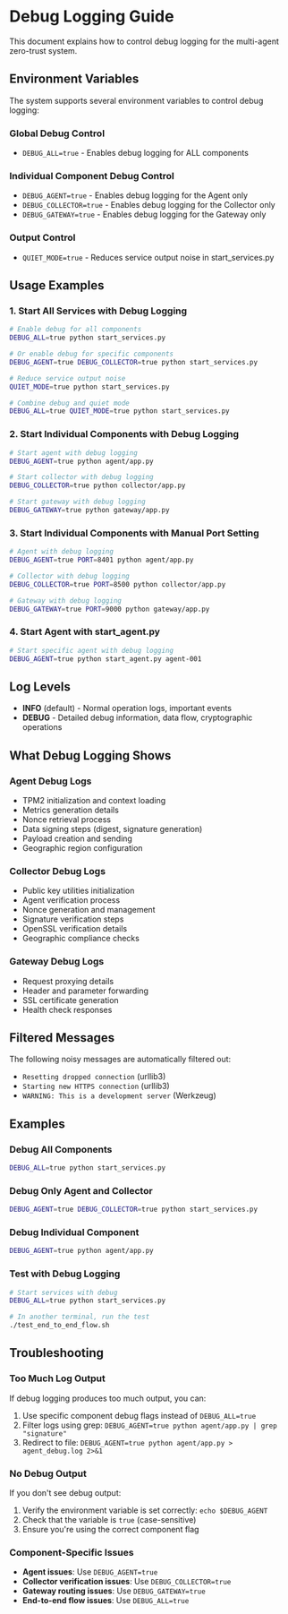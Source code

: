 # Debug Logging Guide

This document explains how to control debug logging for the multi-agent zero-trust system.

## Environment Variables

The system supports several environment variables to control debug logging:

### Global Debug Control
- `DEBUG_ALL=true` - Enables debug logging for ALL components

### Individual Component Debug Control
- `DEBUG_AGENT=true` - Enables debug logging for the Agent only
- `DEBUG_COLLECTOR=true` - Enables debug logging for the Collector only  
- `DEBUG_GATEWAY=true` - Enables debug logging for the Gateway only

### Output Control
- `QUIET_MODE=true` - Reduces service output noise in start_services.py

## Usage Examples

### 1. Start All Services with Debug Logging

```bash
# Enable debug for all components
DEBUG_ALL=true python start_services.py

# Or enable debug for specific components
DEBUG_AGENT=true DEBUG_COLLECTOR=true python start_services.py

# Reduce service output noise
QUIET_MODE=true python start_services.py

# Combine debug and quiet mode
DEBUG_ALL=true QUIET_MODE=true python start_services.py
```

### 2. Start Individual Components with Debug Logging

```bash
# Start agent with debug logging
DEBUG_AGENT=true python agent/app.py

# Start collector with debug logging  
DEBUG_COLLECTOR=true python collector/app.py

# Start gateway with debug logging
DEBUG_GATEWAY=true python gateway/app.py
```

### 3. Start Individual Components with Manual Port Setting

```bash
# Agent with debug logging
DEBUG_AGENT=true PORT=8401 python agent/app.py

# Collector with debug logging
DEBUG_COLLECTOR=true PORT=8500 python collector/app.py

# Gateway with debug logging
DEBUG_GATEWAY=true PORT=9000 python gateway/app.py
```

### 4. Start Agent with start_agent.py

```bash
# Start specific agent with debug logging
DEBUG_AGENT=true python start_agent.py agent-001
```

## Log Levels

- **INFO** (default) - Normal operation logs, important events
- **DEBUG** - Detailed debug information, data flow, cryptographic operations

## What Debug Logging Shows

### Agent Debug Logs
- TPM2 initialization and context loading
- Metrics generation details
- Nonce retrieval process
- Data signing steps (digest, signature generation)
- Payload creation and sending
- Geographic region configuration

### Collector Debug Logs
- Public key utilities initialization
- Agent verification process
- Nonce generation and management
- Signature verification steps
- OpenSSL verification details
- Geographic compliance checks

### Gateway Debug Logs
- Request proxying details
- Header and parameter forwarding
- SSL certificate generation
- Health check responses

## Filtered Messages

The following noisy messages are automatically filtered out:
- `Resetting dropped connection` (urllib3)
- `Starting new HTTPS connection` (urllib3)
- `WARNING: This is a development server` (Werkzeug)

## Examples

### Debug All Components
```bash
DEBUG_ALL=true python start_services.py
```

### Debug Only Agent and Collector
```bash
DEBUG_AGENT=true DEBUG_COLLECTOR=true python start_services.py
```

### Debug Individual Component
```bash
DEBUG_AGENT=true python agent/app.py
```

### Test with Debug Logging
```bash
# Start services with debug
DEBUG_ALL=true python start_services.py

# In another terminal, run the test
./test_end_to_end_flow.sh
```

## Troubleshooting

### Too Much Log Output
If debug logging produces too much output, you can:
1. Use specific component debug flags instead of `DEBUG_ALL=true`
2. Filter logs using grep: `DEBUG_AGENT=true python agent/app.py | grep "signature"`
3. Redirect to file: `DEBUG_AGENT=true python agent/app.py > agent_debug.log 2>&1`

### No Debug Output
If you don't see debug output:
1. Verify the environment variable is set correctly: `echo $DEBUG_AGENT`
2. Check that the variable is `true` (case-sensitive)
3. Ensure you're using the correct component flag

### Component-Specific Issues
- **Agent issues**: Use `DEBUG_AGENT=true`
- **Collector verification issues**: Use `DEBUG_COLLECTOR=true`
- **Gateway routing issues**: Use `DEBUG_GATEWAY=true`
- **End-to-end flow issues**: Use `DEBUG_ALL=true`
